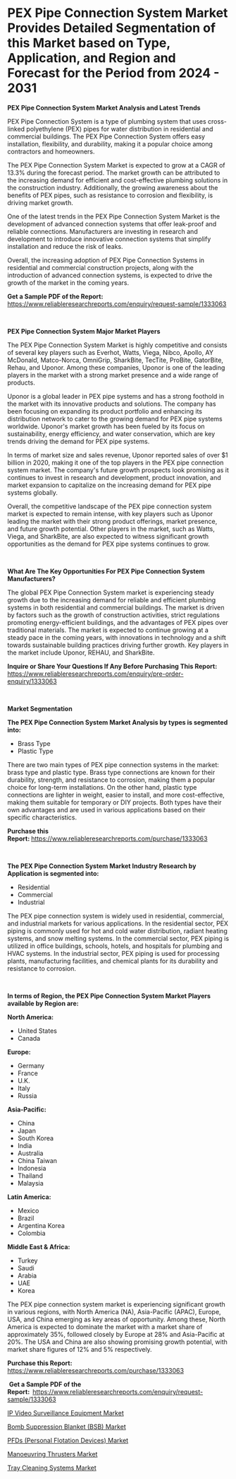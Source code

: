 <p><h1>PEX Pipe Connection System Market Provides Detailed Segmentation of this Market based on Type, Application, and Region and Forecast for the Period from 2024 - 2031</h1></p><p><strong>PEX Pipe Connection System Market Analysis and Latest Trends</strong></p>
<p><p>PEX Pipe Connection System is a type of plumbing system that uses cross-linked polyethylene (PEX) pipes for water distribution in residential and commercial buildings. The PEX Pipe Connection System offers easy installation, flexibility, and durability, making it a popular choice among contractors and homeowners.</p><p>The PEX Pipe Connection System Market is expected to grow at a CAGR of 13.3% during the forecast period. The market growth can be attributed to the increasing demand for efficient and cost-effective plumbing solutions in the construction industry. Additionally, the growing awareness about the benefits of PEX pipes, such as resistance to corrosion and flexibility, is driving market growth.</p><p>One of the latest trends in the PEX Pipe Connection System Market is the development of advanced connection systems that offer leak-proof and reliable connections. Manufacturers are investing in research and development to introduce innovative connection systems that simplify installation and reduce the risk of leaks.</p><p>Overall, the increasing adoption of PEX Pipe Connection Systems in residential and commercial construction projects, along with the introduction of advanced connection systems, is expected to drive the growth of the market in the coming years.</p></p>
<p><strong>Get a Sample PDF of the Report:&nbsp;</strong> <a href="https://www.reliableresearchreports.com/enquiry/request-sample/1333063">https://www.reliableresearchreports.com/enquiry/request-sample/1333063</a></p>
<p>&nbsp;</p>
<p><strong>PEX Pipe Connection System Major Market Players</strong></p>
<p><p>The PEX Pipe Connection System Market is highly competitive and consists of several key players such as Everhot, Watts, Viega, Nibco, Apollo, AY McDonald, Matco-Norca, OmniGrip, SharkBite, TecTite, ProBite, GatorBite, Rehau, and Uponor. Among these companies, Uponor is one of the leading players in the market with a strong market presence and a wide range of products.</p><p>Uponor is a global leader in PEX pipe systems and has a strong foothold in the market with its innovative products and solutions. The company has been focusing on expanding its product portfolio and enhancing its distribution network to cater to the growing demand for PEX pipe systems worldwide. Uponor's market growth has been fueled by its focus on sustainability, energy efficiency, and water conservation, which are key trends driving the demand for PEX pipe systems.</p><p>In terms of market size and sales revenue, Uponor reported sales of over $1 billion in 2020, making it one of the top players in the PEX pipe connection system market. The company's future growth prospects look promising as it continues to invest in research and development, product innovation, and market expansion to capitalize on the increasing demand for PEX pipe systems globally.</p><p>Overall, the competitive landscape of the PEX pipe connection system market is expected to remain intense, with key players such as Uponor leading the market with their strong product offerings, market presence, and future growth potential. Other players in the market, such as Watts, Viega, and SharkBite, are also expected to witness significant growth opportunities as the demand for PEX pipe systems continues to grow.</p></p>
<p>&nbsp;</p>
<p><strong>What Are The Key Opportunities For PEX Pipe Connection System Manufacturers?</strong></p>
<p><p>The global PEX Pipe Connection System market is experiencing steady growth due to the increasing demand for reliable and efficient plumbing systems in both residential and commercial buildings. The market is driven by factors such as the growth of construction activities, strict regulations promoting energy-efficient buildings, and the advantages of PEX pipes over traditional materials. The market is expected to continue growing at a steady pace in the coming years, with innovations in technology and a shift towards sustainable building practices driving further growth. Key players in the market include Uponor, REHAU, and SharkBite.</p></p>
<p><strong>Inquire or Share Your Questions If Any Before Purchasing This Report:</strong> <a href="https://www.reliableresearchreports.com/enquiry/pre-order-enquiry/1333063">https://www.reliableresearchreports.com/enquiry/pre-order-enquiry/1333063</a></p>
<p>&nbsp;</p>
<p><strong>Market Segmentation</strong></p>
<p><strong>The PEX Pipe Connection System Market Analysis by types is segmented into:</strong></p>
<p><ul><li>Brass Type</li><li>Plastic Type</li></ul></p>
<p><p>There are two main types of PEX pipe connection systems in the market: brass type and plastic type. Brass type connections are known for their durability, strength, and resistance to corrosion, making them a popular choice for long-term installations. On the other hand, plastic type connections are lighter in weight, easier to install, and more cost-effective, making them suitable for temporary or DIY projects. Both types have their own advantages and are used in various applications based on their specific characteristics.</p></p>
<p><strong>Purchase this Report:&nbsp;</strong><a href="https://www.reliableresearchreports.com/purchase/1333063">https://www.reliableresearchreports.com/purchase/1333063</a></p>
<p>&nbsp;</p>
<p><strong>The PEX Pipe Connection System Market Industry Research by Application is segmented into:</strong></p>
<p><ul><li>Residential</li><li>Commercial</li><li>Industrial</li></ul></p>
<p><p>The PEX pipe connection system is widely used in residential, commercial, and industrial markets for various applications. In the residential sector, PEX piping is commonly used for hot and cold water distribution, radiant heating systems, and snow melting systems. In the commercial sector, PEX piping is utilized in office buildings, schools, hotels, and hospitals for plumbing and HVAC systems. In the industrial sector, PEX piping is used for processing plants, manufacturing facilities, and chemical plants for its durability and resistance to corrosion.</p></p>
<p>&nbsp;</p>
<p><strong>In terms of Region, the PEX Pipe Connection System Market Players available by Region are:</strong></p>
<p>
    <p> <strong> North America: </strong>
        <ul>
            <li>United States</li>
            <li>Canada</li>
        </ul>
        </p> 
    <p> <strong> Europe: </strong>
        <ul>
            <li>Germany</li>
            <li>France</li>
            <li>U.K.</li>
            <li>Italy</li>
            <li>Russia</li>
        </ul>
        </p> 
    <p> <strong> Asia-Pacific: </strong>
        <ul>
            <li>China</li>
            <li>Japan</li>
            <li>South Korea</li>
            <li>India</li>
            <li>Australia</li>
            <li>China Taiwan</li>
            <li>Indonesia</li>
            <li>Thailand</li>
            <li>Malaysia</li>
        </ul>
        </p> 
    <p> <strong> Latin America: </strong>
        <ul>
            <li>Mexico</li>
            <li>Brazil</li>
            <li>Argentina Korea</li>
            <li>Colombia</li>
        </ul>
        </p> 
    <p> <strong> Middle East & Africa: </strong>
        <ul>
            <li>Turkey</li>
            <li>Saudi</li>
            <li>Arabia</li>
            <li>UAE</li>
            <li>Korea</li>
        </ul>
    </p>
    </p>
<p><p>The PEX pipe connection system market is experiencing significant growth in various regions, with North America (NA), Asia-Pacific (APAC), Europe, USA, and China emerging as key areas of opportunity. Among these, North America is expected to dominate the market with a market share of approximately 35%, followed closely by Europe at 28% and Asia-Pacific at 20%. The USA and China are also showing promising growth potential, with market share figures of 12% and 5% respectively.</p></p>
<p><strong>Purchase this Report: </strong><a href="https://www.reliableresearchreports.com/purchase/1333063">https://www.reliableresearchreports.com/purchase/1333063</a></p>
<p>&nbsp;<strong>Get a Sample PDF of the Report:&nbsp;&nbsp;</strong><a href="https://www.reliableresearchreports.com/enquiry/request-sample/1333063">https://www.reliableresearchreports.com/enquiry/request-sample/1333063</a></p>
<p><strong></strong></p>
<p><p><a href="https://github.com/Whitneyboyettebo9kiw7yr13/Market-Research-Report-List-1/blob/main/ip-video-surveillance-equipment-market.md">IP Video Surveillance Equipment Market</a></p><p><a href="https://issuu.com/reportprime-2/docs/bomb-suppression-blanket-bsb-market-size-2030.pptx">Bomb Suppression Blanket (BSB) Market</a></p><p><a href="https://issuu.com/reportprime-2/docs/pfds-personal-flotation-devices-market-size-2030.p">PFDs (Personal Flotation Devices) Market</a></p><p><a href="https://github.com/jhcraigie/Market-Research-Report-List-2/blob/main/manoeuvring-thrusters-market.md">Manoeuvring Thrusters Market</a></p><p><a href="https://github.com/sonuprakash1/Market-Research-Report-List-1/blob/main/tray-cleaning-systems-market.md">Tray Cleaning Systems Market</a></p></p>